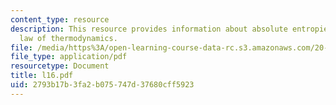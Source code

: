 ```yaml
---
content_type: resource
description: This resource provides information about absolute entropies and third
  law of thermodynamics.
file: /media/https%3A/open-learning-course-data-rc.s3.amazonaws.com/20-110j-thermodynamics-of-biomolecular-systems-fall-2005/2793b17b3fa2b075747d37680cff5923_l16.pdf
file_type: application/pdf
resourcetype: Document
title: l16.pdf
uid: 2793b17b-3fa2-b075-747d-37680cff5923
---
```

